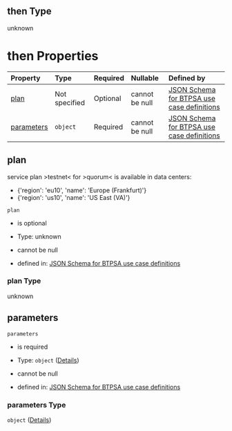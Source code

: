 ## then Type

unknown

# then Properties

| Property                  | Type          | Required | Nullable       | Defined by                                                                                                                                                                                                                                                  |
| :------------------------ | :------------ | :------- | :------------- | :---------------------------------------------------------------------------------------------------------------------------------------------------------------------------------------------------------------------------------------------------------- |
| [plan](#plan)             | Not specified | Optional | cannot be null | [JSON Schema for BTPSA use case definitions](btpsa-usecase-properties-services-items-allof-1-then-allof-95-then-allof-2-then-properties-plan.md "undefined#/properties/services/items/allOf/1/then/allOf/95/then/allOf/2/then/properties/plan")             |
| [parameters](#parameters) | `object`      | Required | cannot be null | [JSON Schema for BTPSA use case definitions](btpsa-usecase-properties-services-items-allof-1-then-allof-95-then-allof-2-then-properties-parameters.md "undefined#/properties/services/items/allOf/1/then/allOf/95/then/allOf/2/then/properties/parameters") |

## plan

service plan >testnet< for >quorum< is available in data centers:

*   {'region': 'eu10', 'name': 'Europe (Frankfurt)'}
*   {'region': 'us10', 'name': 'US East (VA)'}

`plan`

*   is optional

*   Type: unknown

*   cannot be null

*   defined in: [JSON Schema for BTPSA use case definitions](btpsa-usecase-properties-services-items-allof-1-then-allof-95-then-allof-2-then-properties-plan.md "undefined#/properties/services/items/allOf/1/then/allOf/95/then/allOf/2/then/properties/plan")

### plan Type

unknown

## parameters



`parameters`

*   is required

*   Type: `object` ([Details](btpsa-usecase-properties-services-items-allof-1-then-allof-95-then-allof-2-then-properties-parameters.md))

*   cannot be null

*   defined in: [JSON Schema for BTPSA use case definitions](btpsa-usecase-properties-services-items-allof-1-then-allof-95-then-allof-2-then-properties-parameters.md "undefined#/properties/services/items/allOf/1/then/allOf/95/then/allOf/2/then/properties/parameters")

### parameters Type

`object` ([Details](btpsa-usecase-properties-services-items-allof-1-then-allof-95-then-allof-2-then-properties-parameters.md))
